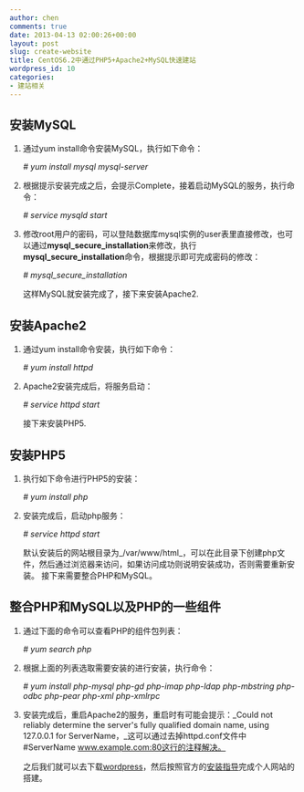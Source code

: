 ```yaml
---
author: chen
comments: true
date: 2013-04-13 02:00:26+00:00
layout: post
slug: create-website
title: CentOS6.2中通过PHP5+Apache2+MySQL快速建站
wordpress_id: 10
categories:
- 建站相关
---
```


## 安装MySQL

1. 通过yum install命令安装MySQL，执行如下命令：

    _\# yum install mysql mysql-server_

2. 根据提示安装完成之后，会提示Complete，接着启动MySQL的服务，执行命令：

    _\# service mysqld start_

3. 修改root用户的密码，可以登陆数据库mysql实例的user表里直接修改，也可以通过**mysql_secure_installation**来修改，执行**mysql_secure_installation**命令，根据提示即可完成密码的修改：

	_\# mysql_secure_installation_

   这样MySQL就安装完成了，接下来安装Apache2.

## 安装Apache2

1. 通过yum install命令安装，执行如下命令：

	_\# yum install httpd_

2. Apache2安装完成后，将服务启动：

	_\# service httpd start_

   接下来安装PHP5.

## 安装PHP5

1. 执行如下命令进行PHP5的安装：

	_\# yum install php_

2. 安装完成后，启动php服务：

	_\# service httpd start_

   默认安装后的网站根目录为_/var/www/html_，可以在此目录下创建php文件，然后通过浏览器来访问，如果访问成功则说明安装成功，否则需要重新安装。
   接下来需要整合PHP和MySQL。

## 整合PHP和MySQL以及PHP的一些组件

1. 通过下面的命令可以查看PHP的组件包列表：

	_\# yum search php_

2. 根据上面的列表选取需要安装的进行安装，执行命令：

	_\# yum install php-mysql php-gd php-imap php-ldap php-mbstring php-odbc php-pear php-xml php-xmlrpc_

3. 安装完成后，重启Apache2的服务，重启时有可能会提示：_Could not reliably determine the server's fully qualified domain name, using 127.0.0.1 for ServerName，_这可以通过去掉httpd.conf文件中#ServerName www.example.com:80这行的注释解决。

   之后我们就可以去下载[wordpress](http://wordpress.org/)，然后按照官方的[安装指导](http://codex.wordpress.org/zh-cn:%E5%AE%89%E8%A3%85WordPress)完成个人网站的搭建。

